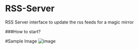 # RSS-Server
RSS Server interface to update the rss feeds for a magic mirror


###How to start?


#Sample Image
![image](https://github.com/user-attachments/assets/bb7af3b2-66fe-402f-ab3f-4d9474e30b07)



